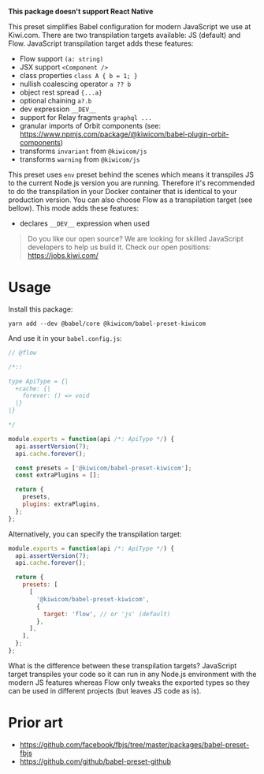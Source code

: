 **This package doesn't support React Native**

This preset simplifies Babel configuration for modern JavaScript we use at Kiwi.com. There are two transpilation targets available: JS (default) and Flow. JavaScript transpilation target adds these features:

- Flow support `(a: string)`
- JSX support `<Component />`
- class properties `class A { b = 1; }`
- nullish coalescing operator `a ?? b`
- object rest spread `{...a}`
- optional chaining `a?.b`
- dev expression `__DEV__`
- support for Relay fragments `graphql ...`
- granular imports of Orbit components (see: https://www.npmjs.com/package/@kiwicom/babel-plugin-orbit-components)
- transforms `invariant` from `@kiwicom/js`
- transforms `warning` from `@kiwicom/js`

This preset uses `env` preset behind the scenes which means it transpiles JS to the current Node.js version you are running. Therefore it's recommended to do the transpilation in your Docker container that is identical to your production version. You can also choose Flow as a transpilation target (see bellow). This mode adds these features:

- declares `__DEV__` expression when used

<!-- AUTOMATOR:HIRING_BANNER -->

> Do you like our open source? We are looking for skilled JavaScript developers to help us build it. Check our open positions: https://jobs.kiwi.com/

<!-- /AUTOMATOR:HIRING_BANNER -->

# Usage

Install this package:

```
yarn add --dev @babel/core @kiwicom/babel-preset-kiwicom
```

And use it in your `babel.config.js`:

```js
// @flow

/*::

type ApiType = {|
  +cache: {|
    forever: () => void
  |}
|}

*/

module.exports = function(api /*: ApiType */) {
  api.assertVersion(7);
  api.cache.forever();

  const presets = ['@kiwicom/babel-preset-kiwicom'];
  const extraPlugins = [];

  return {
    presets,
    plugins: extraPlugins,
  };
};
```

Alternatively, you can specify the transpilation target:

```js
module.exports = function(api /*: ApiType */) {
  api.assertVersion(7);
  api.cache.forever();

  return {
    presets: [
      [
        '@kiwicom/babel-preset-kiwicom',
        {
          target: 'flow', // or 'js' (default)
        },
      ],
    ],
  };
};
```

What is the difference between these transpilation targets? JavaScript target transpiles your code so it can run in any Node.js environment with the modern JS features whereas Flow only tweaks the exported types so they can be used in different projects (but leaves JS code as is).

# Prior art

- https://github.com/facebook/fbjs/tree/master/packages/babel-preset-fbjs
- https://github.com/github/babel-preset-github
